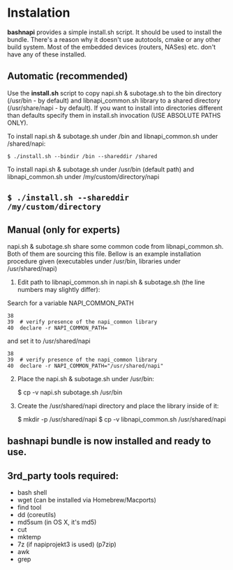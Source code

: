 # Instalation

**bashnapi** provides a simple install.sh script. It should be used to install the bundle. There's a reason why it doesn't use autotools, cmake or any other build system. Most of the embedded devices (routers, NASes) etc. don't have any of these installed.


## Automatic (recommended)

Use the **install.sh** script to copy napi.sh & subotage.sh to the bin directory (/usr/bin - by default) and libnapi_common.sh library to a shared directory (/usr/share/napi - by default).
If you want to install into directories different than defaults specify them in install.sh invocation (USE ABSOLUTE PATHS ONLY).

To install napi.sh & subotage.sh under /bin and libnapi_common.sh under /shared/napi:

`$ ./install.sh --bindir /bin --shareddir /shared`

To install napi.sh & subotage.sh under /usr/bin (default path) and libnapi_common.sh under /my/custom/directory/napi

`$ ./install.sh --shareddir /my/custom/directory`
---

## Manual (only for experts)

napi.sh & subotage.sh share some common code from libnapi_common.sh. Both of them are sourcing this file. Bellow is an example installation procedure given (executables under /usr/bin, libraries under /usr/shared/napi)

1. Edit path to libnapi_common.sh in napi.sh & subotage.sh (the line numbers may slightly differ):

Search for a variable NAPI_COMMON_PATH

    38
    39	# verify presence of the napi_common library
    40	declare -r NAPI_COMMON_PATH=

and set it to /usr/shared/napi

    38
    39	# verify presence of the napi_common library
    40	declare -r NAPI_COMMON_PATH="/usr/shared/napi"

2. Place the napi.sh & subotage.sh under /usr/bin:

	$ cp -v napi.sh subotage.sh /usr/bin

3. Create the /usr/shared/napi directory and place the library inside of it:

	$ mkdir -p /usr/shared/napi
	$ cp -v libnapi_common.sh /usr/shared/napi


**bashnapi** bundle is now installed and ready to use.
---


## 3rd_party tools required:
- bash shell
- wget (can be installed via Homebrew/Macports)
- find tool
- dd (coreutils)
- md5sum (in OS X, it's md5)
- cut
- mktemp
- 7z (if napiprojekt3 is used) (p7zip)
- awk
- grep
